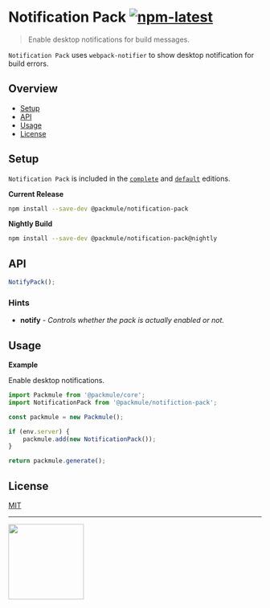 # Notification Pack [![npm-latest]][npm]

> Enable desktop notifications for build messages.

`Notification Pack` uses `webpack-notifier` to
show desktop notification for build errors.

## Overview

-   [Setup](#setup)
-   [API](#api)
-   [Usage](#usage)
-   [License](#license)

## Setup

`Notification Pack` is included in the [`complete`][edition-complete] and [`default`][edition-default] editions.

**Current Release**

```bash
npm install --save-dev @packmule/notification-pack
```

**Nightly Build**

```bash
npm install --save-dev @packmule/notification-pack@nightly
```

## API

```typescript
NotifyPack();
```

### Hints

-   **notify** - _Controls whether the pack is actually enabled or not._

## Usage

**Example**

Enable desktop notifications.

```typescript
import Packmule from '@packmule/core';
import NotificationPack from '@packmule/notifiction-pack';

const packmule = new Packmule();

if (env.server) {
    packmule.add(new NotificationPack());
}

return packmule.generate();
```

## License

[MIT](https://choosealicense.com/licenses/mit/)

---

[<img src="https://www.pixelart.at/fileadmin/images/logo-new/logo.svg" width="150">](https://www.pixelart.at/)

[packmule-hints]: https://www.npmjs.com/package/@packmule/core#hints
[packmule-api]: https://www.npmjs.com/package/@packmule/core#api
[npm]: https://www.npmjs.com/package/@packmule/notification-pack
[npm-latest]: https://img.shields.io/npm/v/@packmule/notification-pack/latest?color=%230AC2FF&label=release&style=for-the-badge
[edition-default]: https://www.npmjs.com/package/@packmule/default
[edition-complete]: https://www.npmjs.com/package/@packmule/complete
